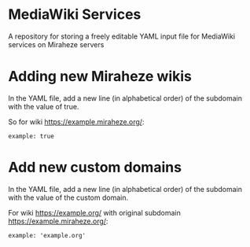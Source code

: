 # MediaWiki Services
A repository for storing a freely editable YAML input file for MediaWiki services on Miraheze servers

# Adding new Miraheze wikis
In the YAML file, add a new line (in alphabetical order) of the subdomain with the value of true.

So for wiki https://example.miraheze.org/:
```
example: true
```

# Add new custom domains
In the YAML file, add a new line (in alphabetical order) of the subdomain with the value of the custom domain.

For wiki https://example.org/ with original subdomain https://example.miraheze.org/:
```
example: 'example.org'
```
